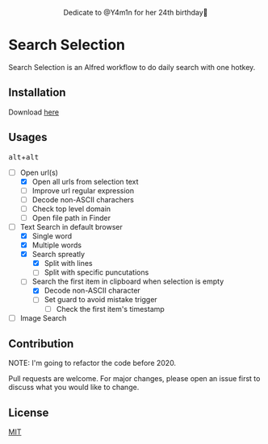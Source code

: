 <p align="center">Dedicate to @Y4m1n for her 24th birthday🥳<p>
</p>

# Search Selection
Search Selection is an Alfred workflow to do daily search with one hotkey.

## Installation
Download [here](https://raw.githubusercontent.com/willbchang/alfred-search-selection/master/Search%20Selection.alfredworkflow)

## Usages
<kbd>alt</kbd>+<kbd>alt</kbd>
- [ ] Open url(s)
  - [x] Open all urls from selection text
  - [ ] Improve url regular expression
  - [ ] Decode non-ASCII charachers
  - [ ] Check top level domain
  - [ ] Open file path in Finder
- [ ] Text Search in default browser
  - [x] Single word
  - [x] Multiple words
  - [x] Search spreatly
    - [x] Split with lines
    - [ ] Split with specific puncutations
  - [ ] Search the first item in clipboard when selection is empty
    - [x] Decode non-ASCII character
    - [ ] Set guard to avoid mistake trigger
      - [ ] Check the first item's timestamp
- [ ] Image Search

## Contribution
NOTE: I'm going to refactor the code before 2020.

Pull requests are welcome. For major changes, please open an issue first to discuss what you would like to change.

## License
[MIT](LICENSE)
